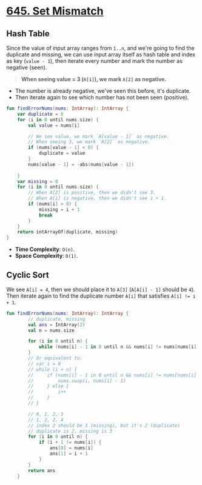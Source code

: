 # [645. Set Mismatch](https://leetcode.com/problems/set-mismatch)

## Hash Table
Since the value of input array ranges from `1..n`, and we're going to find the duplicate and missing, we can use input array itself as hash table and index as key (`value - 1`), then iterate every number and mark the number as negative (seen). 

> **When seeing value = 3 (`A[i]`), we mark `A[2]` as negative.**

* The number is already negative, we've seen this before, it's duplicate.
* Then iterate again to see which number has not been seen (positive).

```kotlin
fun findErrorNums(nums: IntArray): IntArray {
    var duplicate = 0
    for (i in 0 until nums.size) {
        val value = nums[i]

        // We see value, we mark `A[value - 1]` as negative.
        // When seeing 3, we mark `A[2]` as negative.
        if (nums[value - 1] < 0) {
            duplicate = value
        }
        nums[value - 1] = -abs(nums[value - 1])
        
    }
    var missing = 0
    for (i in 0 until nums.size) {
        // When A[2] is positive, then we didn't see 3.
        // When A[i] is negative, then we didn't see i + 1.
        if (nums[i] > 0) {
            missing = i + 1
            break
        }
    }
    return intArrayOf(duplicate, missing)
}
```

* **Time Complexity**: `O(n)`.
* **Space Complexity**: `O(1)`.

## Cyclic Sort
We see `A[i] = 4`, then we should place it to `A[3]` (`A[A[i] - 1]` should be `4`). Then iterate again to find the duplicate number `A[i]` that satisfies `A[i] != i + 1`.

```kotlin
fun findErrorNums(nums: IntArray): IntArray {
        // duplicate, missing
        val ans = IntArray(2)
        val n = nums.size

        for (i in 0 until n) {
            while (nums[i] - 1 in 0 until n && nums[i] != nums[nums[i] - 1]) nums.swap(i, nums[i] - 1)
        }
        // Or equivalent to:
        // var i = 0
        // while (i < n) {
        //     if (nums[i] - 1 in 0 until n && nums[i] != nums[nums[i] - 1]) {
        //         nums.swap(i, nums[i] - 1)
        //     } else {
        //         i++
        //     }
        // }

        // 0, 1, 2, 3
        // 1, 2, 2, 4
        // index 2 should be 3 (missing), but it's 2 (duplicate)
        // duplicate is 2, missing is 3
        for (i in 0 until n) {
            if (i + 1 != nums[i]) {
                ans[0] = nums[i]
                ans[1] = i + 1
            }
        }
        return ans
    }
```